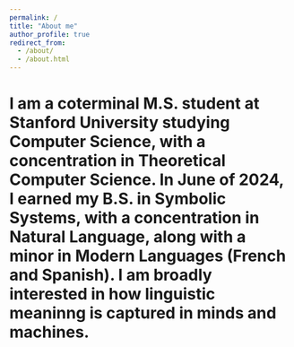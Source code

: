 ```yaml
---
permalink: /
title: "About me"
author_profile: true
redirect_from: 
  - /about/
  - /about.html
---
```


I am a coterminal M.S. student at Stanford University studying Computer Science, with a concentration in Theoretical Computer Science. In June of 2024, I earned my B.S. in Symbolic Systems, with a concentration in Natural Language, along with a minor in Modern Languages (French and Spanish). I am broadly interested in how linguistic meaninng is captured in minds and machines.
======